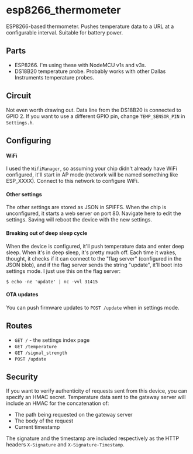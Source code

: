 # esp8266_thermometer
ESP8266-based thermometer. Pushes temperature data to a URL at a configurable interval. Suitable for battery power.

## Parts

* ESP8266. I'm using these with NodeMCU v1s and v3s.
* DS18B20 temperature probe. Probably works with other Dallas Instruments temperature probes.

## Circuit

Not even worth drawing out. Data line from the DS18B20 is connected to GPIO 2. If you want to use a different GPIO pin, change `TEMP_SENSOR_PIN` in `Settings.h`.

## Configuring

#### WiFi

I used the `WifiManager`, so assuming your chip didn't already have WiFi configured, it'll start in AP mode (network will be named something like ESP_XXXX). Connect to this network to configure WiFi.

#### Other settings

The other settings are stored as JSON in SPIFFS. When the chip is unconfigured, it starts a web server on port 80. Navigate here to edit the settings. Saving will reboot the device with the new settings.

#### Breaking out of deep sleep cycle

When the device is configured, it'll push temperature data and enter deep sleep. When it's in deep sleep, it's pretty much off. Each time it wakes, thought, it checks if it can connect to the "flag server" (configured in the JSON blob), and if the flag server sends the string "update", it'll boot into settings mode. I just use this on the flag server:

```
$ echo -ne 'update' | nc -vvl 31415
```

#### OTA updates

You can push firmware updates to `POST /update` when in settings mode.

## Routes

* `GET /` - the settings index page
* `GET /temperature`
* `GET /signal_strength`
* `POST /update`

## Security

If you want to verify authenticity of requests sent from this device, you can specify an HMAC secret. Temperature data sent to the gateway server will include an HMAC for the concatenation of:

* The path being requested on the gateway server
* The body of the request
* Current timestamp

The signature and the timestamp are included respectively as the HTTP headers `X-Signature` and `X-Signature-Timestamp`.
